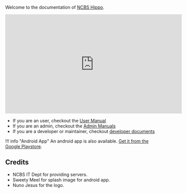 Welcome to the documentation of [NCBS Hippo](https://ncbs.res.in/hippo).

<iframe width="560" height="315" src="https://www.youtube.com/embed/tv9pOi6doHM" frameborder="0" allow="accelerometer; autoplay; encrypted-media; gyroscope; picture-in-picture" allowfullscreen></iframe>


- If you are an user, checkout the [User Manual](user_manual)
- If you are an admin, checkout the [Admin Manuals](admin_manual)
- If you are a developer or maintainer, checkout [developer documents](developer)


!!! info "Android App"
    An android app is also available. [Get it from the Google
    Playstore](https://play.google.com/store/apps/details?id=com.dilawar.hippo&hl=en_IN).

## Credits

- NCBS IT Dept for providing servers.
- Sweety Meel for splash image for android app.
- Nuno Jesus for the logo.

